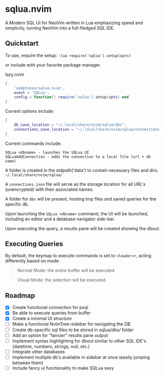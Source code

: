 # sqlua.nvim

A Modern SQL UI for NeoVim written in Lua emphasizing speed and simplicity, turning NeoVim into a full-fledged SQL IDE.

## Quickstart

To use, require the setup:
`:lua require('sqlua').setup(opts)`

or include with your favorite package manager.

lazy.nvim

```lua
{
    'xemptuous/sqlua.nvim',
    event = 'SQLua',
    config = function() require('sqlua').setup(opts) end
}
```

Current options include:
```lua
{
    db_save_location = "~/.local/share/nvim/sqlua/dbs",
    connections_save_location = "~/.local/share/nvim/sqlua/connections.json"
}
```

Current commands include:
```
SQLua <dbname> - launches the SQLua UI
SQLuaAddConnection - adds the connection to a local file (url + db name)
```

A folder is created in the stdpath('data') to contain necessary files and dirs.
`~/.local/share/nvim/sqlua/`

A `connections.json` file will serve as the storage location for all URL's (unencrypted) with their associated names.

A folder for `dbs` will be present, hosting tmp files and saved queries for the specific db.

Upon launching the `SQLua <dbname>` command, the UI will be launched, including an editor and a database navigator side-bar.

Upon executing the query, a results pane will be created showing the dbout.

## Executing Queries

By default, the keymap to execute commands is set to `<leader>r`, acting differently based on mode:

> Normal Mode: the entire buffer will be executed

> Visual Mode: the selection will be executed.

## Roadmap

- [x] Create functional connection for psql
- [x] Be able to execute queries from buffer
- [x] Create a minimal UI structure
- [ ] Make a functional NvimTree-sidebar for navigating the DB
- [ ] Create db-specific sql files to be stored in sqlua/dbs/<dbname> folder
- [ ] Add an option for "fancier" results pane output
- [ ] Implement syntax highlighting for dbout similar to other SQL IDE's (datetime, numbers, strings, null, etc.)
- [ ] Integrate other databases
- [ ] Implement multiple db's available in sidebar at once (easily jumping between them)
- [ ] Include fancy ui functionality to make SQLua sexy
